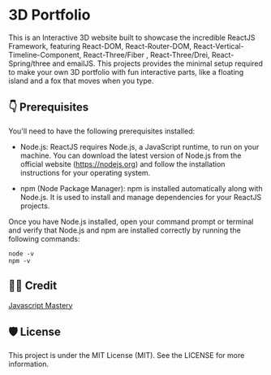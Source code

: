 # 3D Portfolio



This is an Interactive 3D website built to showcase the incredible ReactJS Framework, featuring React-DOM, React-Router-DOM, React-Vertical-Timeline-Component, React-Three/Fiber , React-Three/Drei, React-Spring/three  and emailJS. This projects provides the minimal setup required to make your own 3D portfolio with fun interactive parts, like a floating island and a fox that moves when you type.


## 👇 Prerequisites

You'll need to have the following prerequisites installed:

- Node.js: ReactJS requires Node.js, a JavaScript runtime, to run on your machine. 
You can download the latest version of Node.js from the official website (https://nodejs.org) and follow the installation instructions for your operating system.

- npm (Node Package Manager): npm is installed automatically along with Node.js. It is used to install and manage dependencies for your ReactJS projects.

Once you have Node.js installed, open your command prompt or terminal and verify that Node.js and npm are installed correctly by running the following commands:

```
node -v
npm -v
```

## 👨‍💻 Credit

[Javascript Mastery](https://github.com/adrianhajdin/3D_portfolio) 


## 🛡️ License
 
This project is under the MIT License (MIT). See the LICENSE for more information.